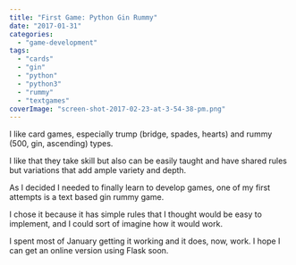 ```yaml
---
title: "First Game: Python Gin Rummy"
date: "2017-01-31"
categories: 
  - "game-development"
tags: 
  - "cards"
  - "gin"
  - "python"
  - "python3"
  - "rummy"
  - "textgames"
coverImage: "screen-shot-2017-02-23-at-3-54-38-pm.png"
---
```


I like card games, especially trump (bridge, spades, hearts) and rummy (500, gin, ascending) types.

I like that they take skill but also can be easily taught and have shared rules but variations that add ample variety and depth.

As I decided I needed to finally learn to develop games, one of my first attempts is a text based gin rummy game.

I chose it because it has simple rules that I thought would be easy to implement, and I could sort of imagine how it would work.

I spent most of January getting it working and it does, now, work. I hope I can get an online version using Flask soon.
